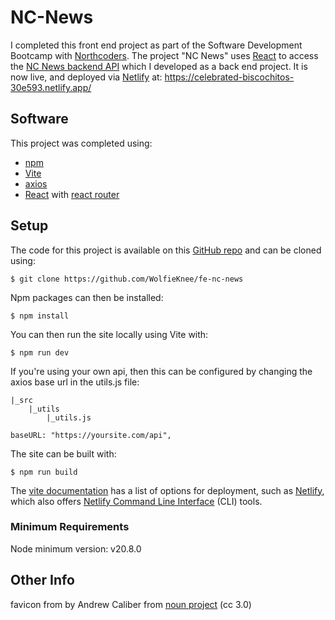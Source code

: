 # NC-News

I completed this front end project as part of the Software Development Bootcamp with [Northcoders](https://northcoders.com/). The project "NC News" uses [React](https://react.dev/) to access the [NC News backend API](https://github.com/WolfieKnee/fe-nc-news) which I developed as a back end project. It is now live, and deployed via [Netlify](https://www.netlify.com/) at:
https://celebrated-biscochitos-30e593.netlify.app/

## Software

This project was completed using:

-   [npm](https://www.npmjs.com/)
-   [Vite](vitejs.dev)
-   [axios](https://axios-http.com/)
-   [React](https://react.dev/) with [react router](https://reactrouter.com/)

## Setup

The code for this project is available on this [GitHub repo](https://github.com/WolfieKnee/fe-nc-news) and can be cloned using:

```
$ git clone https://github.com/WolfieKnee/fe-nc-news
```

Npm packages can then be installed:

```
$ npm install
```

You can then run the site locally using Vite with:

```
$ npm run dev
```

If you're using your own api, then this can be configured by changing the axios base url in the utils.js file:

```
|_src
    |_utils
        |_utils.js

baseURL: "https://yoursite.com/api",
```

The site can be built with:

```
$ npm run build
```

The [vite documentation](https://vitejs.dev/guide/static-deploy.html) has a list of options for deployment, such as [Netlify](https://www.netlify.com/), which also offers [Netlify Command Line Interface](https://docs.netlify.com/cli/get-started/) (CLI) tools.

### Minimum Requirements

Node minimum version: v20.8.0

## Other Info

favicon from by Andrew Caliber from [noun project](https://thenounproject.com/icon/news-1829431/) (cc 3.0)
